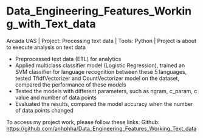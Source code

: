 # Data_Engineering_Features_Working_with_Text_data

Arcada UAS | Project: Processing text data | Tools: Python | Project is about to execute analysis on text data

- Preprocessed text data (ETL) for analytics
- Applied multiclass classifier model (Logistic Regression), trained an SVM classifier for language recognition between these 5 languages, tested TfidfVectorizer  and CountVectorizer model on the dataset, compared the performance of these models
- Tested the models with different parameters, such as ngram, c_param, c value and number of data points
- Evaluated the results, compared the model accuracy when the number of data points changed

To access my project work, please follow these links:
Github: https://github.com/anhphha/Data_Engineering_Features_Working_Text_data
